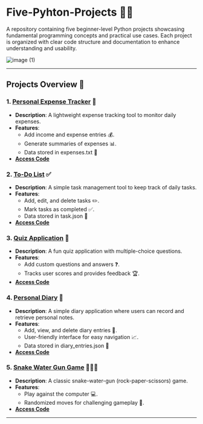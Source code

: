 # Five-Pyhton-Projects :snake::memo:

A repository containing five beginner-level Python projects showcasing fundamental programming concepts and practical use cases. Each project is organized with clear code structure and documentation to enhance understanding and usability.

![image (1)](https://github.com/user-attachments/assets/7471f601-6abc-475b-b949-79ad06089a91)

---

## Projects Overview :rocket:

### 1. **[Personal Expense Tracker](personal_expense_tracker_01.py) 💸**
   - **Description**: A lightweight expense tracking tool to monitor daily expenses.
   - **Features**:
     - Add income and expense entries :moneybag:.
     - Generate summaries of expenses :bar_chart:.
     - Data stored in expenses.txt 📄
   - **[Access Code](https://github.com/Jayantaxnath/Pyhton_projects_beginner/blob/main/Codes/personal_expense_tracker_01.py)**

### 2. **[To-Do List](to_do_list_02.py) ✅**
   - **Description**: A simple task management tool to keep track of daily tasks.
   - **Features**:
     - Add, edit, and delete tasks :pencil2:.
     - Mark tasks as completed :white_check_mark:.
     - Data stored in task.json 📄
   - **[Access Code](https://github.com/Jayantaxnath/Pyhton_projects_beginner/blob/main/Codes/to_do_list_02.py)**

### 3. **[Quiz Application](quiz_application_03.py) 🧠**
   - **Description**: A fun quiz application with multiple-choice questions.
   - **Features**:
     - Add custom questions and answers :question:.
     - Tracks user scores and provides feedback :trophy:.
   - **[Access Code](https://github.com/Jayantaxnath/Pyhton_projects_beginner/blob/main/Codes/quiz_application_03.py)**

### 4. **[Personal Diary](personal_diary_04.py) 📖**
   - **Description**: A simple diary application where users can record and retrieve personal notes.
   - **Features**:
     - Add, view, and delete diary entries :memo:.
     - User-friendly interface for easy navigation :chart_with_upwards_trend:.
     - Data stored in diary_entries.json 📄
   - **[Access Code](https://github.com/Jayantaxnath/Pyhton_projects_beginner/blob/main/Codes/personal_diary_04.py)**

### 5. **[Snake Water Gun Game](snake_water_gun_game_05.py) 🐍💧🔫**
   - **Description**: A classic snake-water-gun (rock-paper-scissors) game.
   - **Features**:
     - Play against the computer :computer:.
     - Randomized moves for challenging gameplay :game_die:.
   - **[Access Code](https://github.com/Jayantaxnath/Pyhton_projects_beginner/blob/main/Codes/snake_water_gun_game_05.py)**

---
